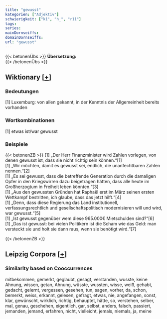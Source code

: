 ```yaml
---
title: "gewusst"
kategorien: ["Adjektiv"]
schwierigkeit: ["k1", "h_", "r11"]
tags:
series:
mainDornseiffs:
domainDornseiffs:
url: "gewusst"
---
```


{{< betonenÜbs >}}
**Übersetzung:**  
{{< /betonenÜbs >}}

## Wiktionary [[+](https://de.wiktionary.org/wiki/gewusst)]

### Bedeutungen
[1] Luxemburg: von allen gekannt, in der Kenntnis der Allgemeinheit bereits vorhanden  

### Wortkombinationen
[1] etwas ist/war gewusst  

### Beispiele
{{< betonenZB >}}
[1] „Der Herr Finanzminister wird Zahlen vorlegen, von denen gewusst ist, dass sie nicht richtig sein können.“[1]  
[1] „Wir möchten, damit es gewusst sei, endlich, die unanfechtbaren Zahlen nennen.“[2]  
[1] „Es sei gewusst, dass die betreffende Generation durch die damaligen Opfer in den Kriegswirren dazu beigetragen hätten, dass alle heute im Großherzogtum in Freiheit leben könnten.“[3]  
[1] „Aus den gewussten Gründen hat Raphaël erst im März seinen ersten Wettkampf bestritten, ich glaube, dass das jetzt hilft.“[4]  
[1] „Denn, dass diese Regierung das Land institutionell, verfassungsrechtlich und gesellschaftspolitisch modernisieren will und wird, war gewusst.“[5]  
[1] „Ist gewusst gegenüber wem diese 965.000€ Mietschulden sind?“[6]  
[1] „Das ist gewusst: bei vielen Politikern ist die Scham wie das Geld: man versteckt sie und holt sie dann raus, wenn sie benötigt wird.“[7]  

{{< /betonenZB >}}

## Leipzig Corpora [[+](https://corpora.uni-leipzig.de/en/res?word=gewusst&corpusId=deu_newscrawl-public_2018)]


### Similarity based on Cooccurrences
mitbekommen, gemerkt, geglaubt, gesagt, verstanden, wusste, keine Ahnung, wissen, getan, Ahnung, wüsste, wussten, wisse, weiß, gehabt, gedacht, gelernt, vergessen, gesehen, tun, sagen, vorher, da, schon, bemerkt, weiss, erkannt, gelesen, gefragt, etwas, nie, angefangen, sonst, klar, gewünscht, wirklich, richtig, behauptet, hätte, so, verstehen, selber, mal, genau, geschehen, eigentlich, gar, selbst, anders, falsch, passiert, jemanden, jemand, erfahren, nicht, vielleicht, jemals, niemals, ja, meine

